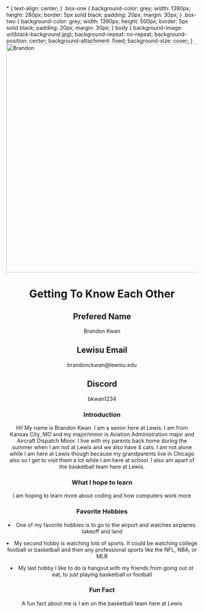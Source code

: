 <!DOCTYPE html>
<html>
<head> 
    <Link rel="stylesheet" href="me.css">
</head>
* {
    text-align: center;
}
.box-one {
    background-color: grey;
    width: 1390px;
    height: 280px;
    border: 5px solid black;
    padding: 20px;
    margin: 30px;
}
.box-two {
    background-color: grey;
    width: 1390px;
    height: 500px;
    border: 5px solid black;
    padding: 20px;
    margin: 30px;
}
body {
    background-image: url(black-background.jpg);
    background-repeat: no-repeat;
    background-position: center;
    background-attachment: fixed;
    background-size: cover;
}    
<body>
<img src="img_2096.png" alt="Brandon" width="600" height="600">
<center> <h1>Getting To Know Each Other</h1>
<div class="box-one">
    <h2>Prefered Name</h2>
        <p>Brandon Kwan</p>
    <h2>Lewisu Email</h2>
        <p>brandonckwan@lewisu.edu</p>
    <h2>Discord</h2>
        <p>bkwan1234</p>
</div>
<div class="box-two">
    <center> <h3>Introduction</h3> 
        <p>Hi! My name is Brandon Kwan. I am a senior here at Lewis. I am from Kansas City, MO and my major/minor is Aviation Administration major and Aircraft Dispatch Minor. I live with my parents back home during the summer when I am not at Lewis and we also have 4 cats. I am not alone while I am here at Lewis though because my grandparents live in Chicago also so I get to visit them a lot while I am here at school. I also am apart of the basketball team here at Lewis.</p>
    <h3>What I hope to learn</h3>
        <p>I am hoping to learn more about coding and how computers work more</p>
    <h3>Favorite Hobbies</h3>
       <li>One of my favorite hobbies is to go to the airport and watches airplanes takeoff and land</p>
        <li>My second hobby is watching lots of sports. It could be watching college football or basketball and then any professional sports like the NFL, NBA, or MLB</p>
        <li>My last hobby I like to do is hangout with my friends from going out ot eat, to just playing basketball or football</p>
    <h3>Fun Fact</h3>
        <p>A fun fact about me is I am on the basketball team here at Lewis</p>

